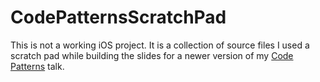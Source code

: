 # CodePatternsScratchPad

This is not a working iOS project. It is a collection of source files I used a scratch pad while building the slides for a newer version of my [Code Patterns](https://speakerdeck.com/zorn/some-code-patterns) talk.